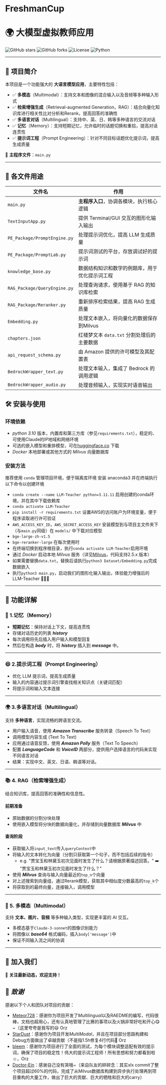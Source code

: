 # FreshmanCup
# 🌍 大模型虚拟教师应用

![GitHub stars](https://img.shields.io/github/stars/Doctor-Ein/SEIEE-Freshmancup?style=social)
![GitHub forks](https://img.shields.io/github/forks/Doctor-Ein/SEIEE-Freshmancup?style=social)
![License](https://img.shields.io/badge/license-MIT-green)
![Python](https://img.shields.io/badge/python-3.10%2B-blue)

<!-- 🚀 **基于Amazon Bedrock平台及配套Claude-3模型**，在 **多模态、RAG、多语言对话、记忆、提示词工程** 等方面做了强化性微调与提升。 -->

---

## 📖 **项目简介**
本项目是一个功能强大的 **大语言模型应用**，主要特性包括：
- ✅ **多模态**（Multimodal）：支持文本和图像的混合输入以及音频等多种输入形式
- ✅ **检索增强生成**（Retrieval-augmented Generation，RAG）：结合向量化知识库进行相关性比对分析和Rerank，提高回答的准确性
- ✅ **多语言对话**（Multilingual）：支持中、英、日、韩等多种语言的交流对话
- ✅ **记忆**（Memory）：支持短期记忆，允许临时的话题切换和重拾，提高对话连贯性
- ✅ **提示词工程**（Prompt Engineering）：针对不同目标话题优化提示词，提高生成质量

📌 **主程序文件**：`main.py`

---

## 📝 **各文件用途**
| 文件名                       | 作用                                           |
| ---------------------------- | ---------------------------------------------- |
| `main.py`                    | **主程序入口**，协调各模块，执行核心逻辑       |
| `TextInputApp.py`            | 提供 Terminal/GUI 交互的图形化输入输出         |
| `PE_Package/PromptEngine.py` | 处理提示词优化，提高 LLM 生成质量              |
| `PE_Package/PromptLab.py`    | 提示词测试的平台，存放调试好的提示词           |
| `knowledge_base.py`          | 数据结构知识和数学的例题库，用于优化提示词工程 |
| `RAG_Package/QueryEngine.py` | 处理查询请求，使用基于 RAG 的知识库检索        |
| `RAG_Package/Reranker.py`    | 重新排序检索结果，提高 RAG 生成质量            |
| `Embedding.py`               | 处理文本嵌入，将向量化的数据保存到Milvus       |
| `chapters.json`              | 红楼梦文本 `data.txt` 分割处理后的主要数据     |
| `api_request_schema.py`      | 由 Amazon 提供的许可模型及其配置表             |
| `BedrockWrapper_text.py`     | 处理文本输入，集成了 Bedrock 的调用逻辑        |
| `BedrockWrapper_audio.py`    | 处理音频输入，实现实时语音输出                 |


## 🛠 **安装与使用**
### 环境依赖
- *python 3.10* 版本，内置库和第三方库（参见`requirements.txt`），稳定的、可使用Claude的IP地域和网络环境
- 可选的嵌入模型和重排模型，可在[huggingface.co](https://huggingface.co) 下载
- *Docker* 本地部署或其他方式的 *Milvus* 向量数据库

### 安装方法
推荐使用 `conda` 管理项目环境，便于隔离库环境
安装 anaconda3 并在终端执行以下命令以创建环境
- `conda create --name LLM-Teacher python=3.11.11`
启用创建的conda环境，并在其中下载依赖库
- `conda activate LLM-Teacher`
- `pip install -r requirements.txt`
设置AWS的访问账户为环境变量，便于程序读取进行许可验证
- `AWS_ACCESS_KEY_ID`，`AWS_SECRET_ACCESS_KEY`
安装模型到与项目主文件夹下（与`main.py`同级）在 `models/` 中下载对应模型
- `bge-large-zh-v1.5`
- `bge-reranker-large`
在每次使用时
- 在终端切换到程序根目录，执行`conda activate LLM-Teacher`启用环境
- 通过 *Docker* 启动本地 *Milvus* 服务（详见[Milvus](https://github.com/milvus-io/milvus)，代码支持2.5.x 版本）
- 如果需要替换`data.txt`，替换后请执行`python3 Dataset/Embedding.py`完成数据嵌入
- 执行`python3 main.py`，启动我们的图形化输入输出，体验能力增强后的 LLM-Teacher 🎉🎉🎉

---

## 🎯 **功能详解**
### 🧠 1.记忆（Memory）
- **短期记忆**：保持对话上下文，提高连贯性
- 存储对话历史的列表 ***history***
- 每次调用将先后插入用户输入和模型回复
- 然后在构造 ***body*** 时，将 ***history*** 插入到 ***message*** 中。

---

###  :smile: 2.提示词工程（Prompt Engineering）
- 优化 LLM 提示词，提高生成质量
- 输入的内容通过提示词引擎查找相关知识点（关键词匹配）
- 将提示词和输入文本连接

---

### 🌍 3.多语言对话（Multilingual）
支持 **多种语言**，实现流畅的跨语言交流。
- 用户输入语音，使用 ***Amazon Transcribe*** 服务转录（Speech To Text）
- 调用模型内容生成 (Text To Text)
- 应用通过语音反馈，使用 ***Amazon Polly*** 服务（Text To Speech）
- 配置 ***LanguageCode*** 和 ***VoiceID*** 两部分，提供用户选择语言的代码来实现不同语言对话
- 结果：实现中文、英文、日语、韩语等对话。

---

### 📚 4. RAG（检索增强生成）
结合知识库，提高回答的准确性和信息性。
#### 前期准备
- 原始数据的分割分块处理
- 使用嵌入模型将分块的数据向量化，并存储到向量数据库 ***Milvus*** 中
#### 查询阶段
- 获取输入将`input_text`传入`queryContext`中
- 将输入的文本转化为向量（分割只获取第一个句子，而不包括后续的指令）
  - e.g. "贾宝玉和林黛玉初次见面时发生了什么？请根据原著描述回答。" ➡️ "贾宝玉和林黛玉初次见面时发生了什么？"
- 使用 ***Milvus*** 查询与输入向量最近的`top_n`个向量
- 对上述搜索到向量组，通过Rerank模型，获取其中相似度分数最高的`top_k`个
- 将获取到的最终向量，连接输入，调用模型

---

### 🎨 5. 多模态（Multimodal）
支持 **文本、图片、音频** 等多种输入类型，实现更丰富的 AI 交互。
- 多模态基于`Claude-3-sonnet`的图像识别能力
- 将图像以 ***base64*** 格式编码，插入`body['message']`中
- 保证不同输入流之间的协调

---

## 🚀 **加入我们**
📢 **关注最新动态，欢迎支持！**

## 🌟 *致谢*
感谢以下个人和团队对项目的贡献：
- [Meteor728](https://github.com/Meteor728)：感谢你为项目开发了*Multilingual*以及RAEDME的编写，代码很棒，文档也超用心，还有认真地管理了比赛的事项以及火锅非常好吃和开心😋~（这里夸夸是我写的😃 Orz
- [StarDust](https://github.com/Rewind2Nowhere)：感谢你为项目开发*MultiModal*，并且在项目部分思路构建和Debug方面做出了卓越贡献（不是指1.5h修复4行代码🤣 Orz
- [bleem](https://github.com/bleem？)：感谢你为项目进行了全面的测试，为每个模块调整适配有效的提示词，确保了项目的稳定性！伟大的提示词工程师！所有思想和努力都看到啦☺️，Orz
- [Doctor-Ein](https://github.com/Doctor-Ein)：感谢自己没有哭哦~（来自队友的碎碎念：其实xlx commit了整个项目超过60%的代码，完成了从Milvus数据库构建到异步执行处理再到项目重构的大量工作，做出了巨大的贡献、巨大的牺牲和巨大的carry）
